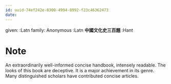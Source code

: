 ```yaml
---
id: uuid-74ef242e-0300-4994-8992-f23c46362473
date: 
---
```


given:  :Latn
family: Anonymous :Latn
**中國文化史三百題** :Hant
# Note
An extraordinarily well-informed concise handbook, intensely readable.  The looks of this book are deceptive.  It is a major achievement in its genre.  Many distinguished scholars have contributed concise articles.